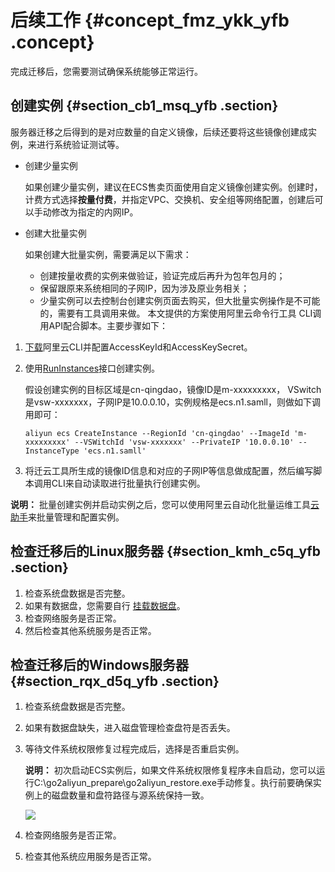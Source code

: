 # 后续工作 {#concept_fmz_ykk_yfb .concept}

完成迁移后，您需要测试确保系统能够正常运行。

## 创建实例 {#section_cb1_msq_yfb .section}

服务器迁移之后得到的是对应数量的自定义镜像，后续还要将这些镜像创建成实例，来进行系统验证测试等。

-   创建少量实例

    如果创建少量实例，建议在ECS售卖页面使用自定义镜像创建实例。创建时，计费方式选择**按量付费**，并指定VPC、交换机、安全组等网络配置，创建后可以手动修改为指定的内网IP。

-   创建大批量实例

    如果创建大批量实例，需要满足以下需求：

    -   创建按量收费的实例来做验证，验证完成后再升为包年包月的；
    -   保留跟原来系统相同的子网IP，因为涉及原业务相关；
    -   少量实例可以去控制台创建实例页面去购买，但大批量实例操作是不可能的，需要有工具调用来做。
    本文提供的方案使用阿里云命令行工具 CLI调用API配合脚本。主要步骤如下：


1.  [下载](https://help.aliyun.com/document_detail/66653.html)阿里云CLI并配置AccessKeyId和AccessKeySecret。

2.  使用[RunInstances](../../../../cn.zh-CN/API参考/实例/RunInstances.md#)接口创建实例。

    假设创建实例的目标区域是cn-qingdao，镜像ID是m-xxxxxxxxx， VSwitch是vsw-xxxxxxx，子网IP是10.0.0.10，实例规格是ecs.n1.samll，则做如下调用即可：

    ```
    aliyun ecs CreateInstance --RegionId 'cn-qingdao' --ImageId 'm-xxxxxxxxx' --VSWitchId 'vsw-xxxxxxx' --PrivateIP '10.0.0.10' --InstanceType 'ecs.n1.samll'
    ```

3.  将迁云工具所生成的镜像ID信息和对应的子网IP等信息做成配置，然后编写脚本调用CLI来自动读取进行批量执行创建实例。


**说明：** 批量创建实例并启动实例之后，您可以使用阿里云自动化批量运维工具[云助手](../../../../cn.zh-CN/产品简介/云助手.md#)来批量管理和配置实例。

## 检查迁移后的Linux服务器 {#section_kmh_c5q_yfb .section}

1.  检查系统盘数据是否完整。
2.  如果有数据盘，您需要自行 [挂载数据盘](https://help.aliyun.com/document_detail/25446.html#concept-llz-b4c-ydb)。
3.  检查网络服务是否正常。
4.  然后检查其他系统服务是否正常。

## 检查迁移后的Windows服务器 {#section_rqx_d5q_yfb .section}

1.  检查系统盘数据是否完整。
2.  如果有数据盘缺失，进入磁盘管理检查盘符是否丢失。
3.  等待文件系统权限修复过程完成后，选择是否重启实例。

    **说明：** 初次启动ECS实例后，如果文件系统权限修复程序未自启动，您可以运行C:\\go2aliyun\_prepare\\go2aliyun\_restore.exe手动修复。执行前要确保实例上的磁盘数量和盘符路径与源系统保持一致。

    ![](http://static-aliyun-doc.oss-cn-hangzhou.aliyuncs.com/assets/img/65307/154380445733397_zh-CN.png)

4.  检查网络服务是否正常。
5.  检查其他系统应用服务是否正常。

